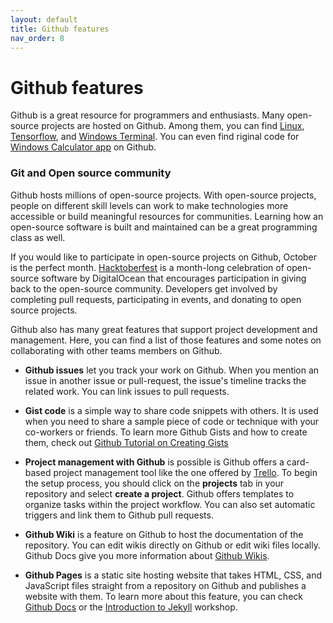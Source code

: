 ```yaml
---
layout: default
title: Github features
nav_order: 8
---
```


# Github features

Github is a great resource for programmers and enthusiasts. Many open-source projects are hosted on Github. Among them, you can find [Linux](https://github.com/torvalds/linux), [Tensorflow](https://github.com/tensorflow/tensorflow), and [Windows Terminal](https://github.com/microsoft/terminal). You can even find riginal code for [Windows Calculator app](https://github.com/microsoft/calculator) on Github. 

### Git and Open source community

Github hosts millions of open-source projects. With open-source projects, people on different skill levels can work to make technologies more accessible or build meaningful resources for communities. Learning how an open-source software is built and maintained can be a great programming class as well.

If you would like to participate in open-source projects on Github, October is the perfect month. [Hacktoberfest](https://hacktoberfest.com/) is a month-long celebration of open-source software by DigitalOcean that encourages participation in giving back to the open-source community. Developers get involved by completing pull requests, participating in events, and donating to open source projects.

Github also has many great features that support project development and management. Here, you can find a list of those features and some notes on collaborating with other teams members on Github.

* **Github issues** let you track your work on Github. When you mention an issue in another issue or pull-request, the issue's timeline tracks the related work. You can link issues to pull requests.

* **Gist code** is a simple way to share code snippets with others. It is used when you need to share a sample piece of code or technique with your co-workers or friends. To learn more Github Gists and how to create them, check out [Github Tutorial on Creating Gists](https://docs.github.com/en/get-started/writing-on-github/editing-and-sharing-content-with-gists/creating-gists)

* **Project management with Github** is possible is Github offers a card-based project management tool like the one offered by [Trello](https://trello.com/). To begin the setup process, you should click on the **projects** tab in your repository and select **create a project**. Github offers templates to organize tasks within the project workflow. You can also set automatic triggers and link them to Github pull requests.

* **Github Wiki** is a feature on Github to host the documentation of the repository. You can edit wikis directly on Github or edit wiki files locally. Github Docs give you more information about [Github Wikis](https://docs.github.com/en/communities/documenting-your-project-with-wikis/about-wikis).

* **Github Pages** is a static site hosting website that takes HTML, CSS, and JavaScript files straight from a repository on Github and publishes a website with them. To learn more about this feature, you can check [Github Docs](https://docs.github.com/en/pages/getting-started-with-github-pages/about-github-pages) or the [Introduction to Jekyll](https://ubc-library-rc.github.io/intro-jekyll/) workshop.

